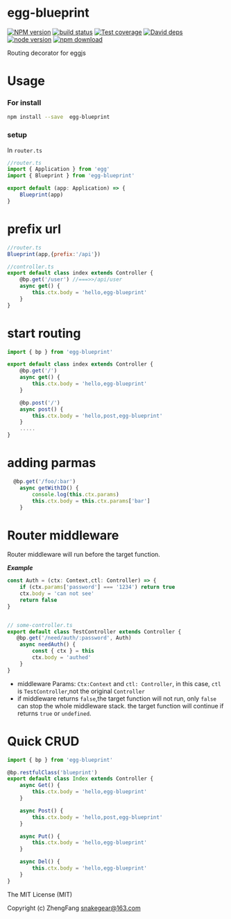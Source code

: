 # egg-blueprint
[![NPM version][npm-image]][npm-url]
[![build status][travis-image]][travis-url]
[![Test coverage][coveralls-image]][coveralls-url]
[![David deps][david-image]][david-url]
[![node version][node-image]][node-url]
[![npm download][download-image]][download-url]

[npm-image]: https://img.shields.io/npm/v/egg-blueprint.svg?style=flat-square
[npm-url]: https://npmjs.org/package/egg-blueprint
[travis-image]: https://img.shields.io/travis/215566435/egg-blueprint.svg?style=flat-square
[travis-url]: https://travis-ci.org/215566435/egg-blueprint
[coveralls-image]: https://img.shields.io/coveralls/215566435/egg-blueprint.svg?style=flat-square
[coveralls-url]: https://coveralls.io/r/215566435/egg-blueprint?branch=master
[david-image]: https://img.shields.io/david/215566435/egg-blueprint.svg?style=flat-square
[david-url]: https://david-dm.org/215566435/egg-blueprint
[node-image]: https://img.shields.io/badge/node.js-%3E=_8.0-green.svg?style=flat-square
[node-url]: http://nodejs.org/download/
[download-image]: https://img.shields.io/npm/dm/egg-blueprint.svg?style=flat-square
[download-url]: https://npmjs.org/package/egg-blueprint

Routing decorator for eggjs

# Usage



### For install
```bash
npm install --save  egg-blueprint
```

### setup
In `router.ts`

```ts
//router.ts
import { Application } from 'egg'
import { Blueprint } from 'egg-blueprint'

export default (app: Application) => {
    Blueprint(app)
}

```

# prefix url
```js
//router.ts
Blueprint(app,{prefix:'/api'})

//controller.ts
export default class index extends Controller {
    @bp.get('/user') //===>>/api/user
    async get() {
        this.ctx.body = 'hello,egg-blueprint'
    }
}

```


# start routing

```js
import { bp } from 'egg-blueprint'

export default class index extends Controller {
    @bp.get('/')
    async get() {
        this.ctx.body = 'hello,egg-blueprint'
    }

    @bp.post('/')
    async post() {
        this.ctx.body = 'hello,post,egg-blueprint'
    }
    .....
}
```

# adding parmas

```js
  @bp.get('/foo/:bar')
    async getWithID() {
        console.log(this.ctx.params)
        this.ctx.body = this.ctx.params['bar']
    }
```

# Router middleware

Router middleware will run before the target function.

***Example***

```ts
const Auth = (ctx: Context,ctl: Controller) => {
    if (ctx.params['password'] === '1234') return true
    ctx.body = 'can not see'
    return false
}


// some-controller.ts
export default class TestController extends Controller {
   @bp.get('/need/auth/:password', Auth)
    async needAuth() {
        const { ctx } = this
        ctx.body = 'authed'
    }
}
```

- middleware Params: ```Ctx:Context``` and ```ctl: Controller```, in this case, ```ctl``` is ```TestController```,not the original ```Controller```
- if middleware returns ```false```,the target function will not run, only ```false``` can stop the whole middleware stack. the target function will continue if returns ```true``` or ```undefined```.




# Quick CRUD

```js
import { bp } from 'egg-blueprint'

@bp.restfulClass('blueprint')
export default class Index extends Controller {
    async Get() {
        this.ctx.body = 'hello,egg-blueprint'
    }

    async Post() {
        this.ctx.body = 'hello,post,egg-blueprint'
    }

    async Put() {
        this.ctx.body = 'hello,egg-blueprint'
    }

    async Del() {
        this.ctx.body = 'hello,egg-blueprint'
    }
}
```

The MIT License (MIT)

Copyright (c) ZhengFang <snakegear@163.com> 

